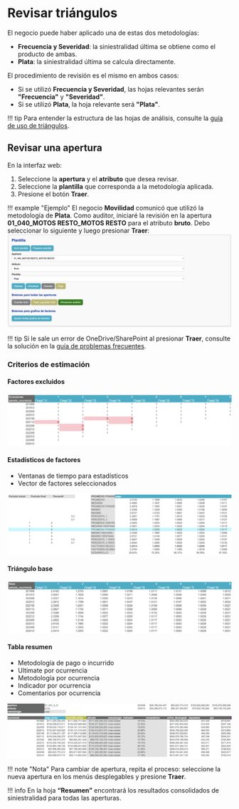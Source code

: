 # Revisar triángulos

El negocio puede haber aplicado una de estas dos metodologías:

- **Frecuencia y Severidad**: la siniestralidad última se obtiene como el producto de ambas.
- **Plata**: la siniestralidad última se calcula directamente.

El procedimiento de revisión es el mismo en ambos casos:

- Si se utilizó **Frecuencia y Severidad**, las hojas relevantes serán **"Frecuencia"** y **"Severidad"**.
- Si se utilizó **Plata**, la hoja relevante será **"Plata"**.

!!! tip
    Para entender la estructura de las hojas de análisis, consulte la [guía de uso de triángulos](../uso/triangulos.md#estructura-de-la-hoja-de-analisis).

## Revisar una apertura

En la interfaz web:

1. Seleccione la **apertura** y el **atributo** que desea revisar.
2. Seleccione la **plantilla** que corresponda a la metodología aplicada.
3. Presione el botón **Traer**.

!!! example "Ejemplo"
    El negocio **Movilidad** comunicó que utilizó la metodología de **Plata**. Como auditor, iniciaré la revisión en la apertura **01_040_MOTOS RESTO_MOTOS RESTO** para el atributo **bruto**. Debo seleccionar lo siguiente y luego presionar **Traer**:
    ![Ejemplo auditor](assets/ejemplo_auditor.png)

!!! tip
    Si le sale un error de OneDrive/SharePoint al presionar **Traer**, consulte la solución en la [guía de problemas frecuentes](../faq.md#2-error-de-onedrivesharepoint).

### Criterios de estimación

#### Factores excluidos

![Exclusiones](../assets/plantilla/exclusiones.png)

#### Estadísticos de factores

- Ventanas de tiempo para estadísticos
- Vector de factores seleccionados

![Estadísticos](../assets/plantilla/estadisticos.png)

#### Triángulo base

![Triángulo base](../assets/plantilla/base.png)

#### Tabla resumen

- Metodología de pago o incurrido
- Ultimate por ocurrencia
- Metodología por ocurrencia
- Indicador por ocurrencia
- Comentarios por ocurrencia

![Triángulo base](../assets/plantilla/tabla_resumen.png)

!!! note "Nota"
    Para cambiar de apertura, repita el proceso: seleccione la nueva apertura en los menús desplegables y presione **Traer**.

!!! info
    En la hoja **“Resumen”** encontrará los resultados consolidados de siniestralidad para todas las aperturas.
